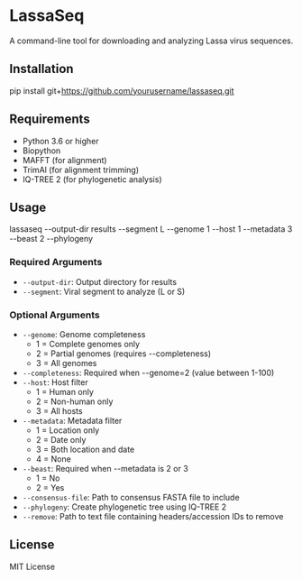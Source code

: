 # LassaSeq

A command-line tool for downloading and analyzing Lassa virus sequences.

## Installation
pip install git+https://github.com/yourusername/lassaseq.git

## Requirements

- Python 3.6 or higher
- Biopython
- MAFFT (for alignment)
- TrimAl (for alignment trimming)
- IQ-TREE 2 (for phylogenetic analysis)

## Usage

lassaseq --output-dir results --segment L --genome 1 --host 1 --metadata 3 --beast 2 --phylogeny

### Required Arguments

- `--output-dir`: Output directory for results
- `--segment`: Viral segment to analyze (L or S)

### Optional Arguments

- `--genome`: Genome completeness
  - 1 = Complete genomes only
  - 2 = Partial genomes (requires --completeness)
  - 3 = All genomes
- `--completeness`: Required when --genome=2 (value between 1-100)
- `--host`: Host filter
  - 1 = Human only
  - 2 = Non-human only
  - 3 = All hosts
- `--metadata`: Metadata filter
  - 1 = Location only
  - 2 = Date only
  - 3 = Both location and date
  - 4 = None
- `--beast`: Required when --metadata is 2 or 3
  - 1 = No
  - 2 = Yes
- `--consensus-file`: Path to consensus FASTA file to include
- `--phylogeny`: Create phylogenetic tree using IQ-TREE 2
- `--remove`: Path to text file containing headers/accession IDs to remove

## License

MIT License
